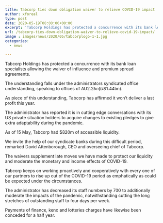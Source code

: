 ```yaml
---
title: Tabcorp ties down obligation waiver to relieve COVID-19 impact
author: xforeal 
type: post
date: 2020-05-19T00:00:00+00:00
excerpt: 'Tabcorp Holdings has protected a concurrence with its bank loan specialists allowing the waiver of influence and premium spread covenants '
url: /tabcorp-ties-down-obligation-waiver-to-relieve-covid-19-impact/
image : images/news/2020/05/tabcorplogo-1-1.jpg
categories:
  - news

---
```

Tabcorp Holdings has protected a concurrence with its bank loan specialists allowing the waiver of influence and premium spread agreements. 

The understanding falls under the administrators syndicated office understanding, speaking to offices of AU$2.2bn (US$1.44bn). 

As piece of this understanding, Tabcorp has affirmed it won&#8217;t deliver a last profit this year. 

The administrator has reported it is in cutting edge conversations with its US private situation holders to acquire changes to existing pledges to give extra adaptability during the pandemic. 

As of 15 May, Tabcorp had $820m of accessible liquidity. 

We invite the help of our syndicate banks during this difficult period, remarked David Attenborough, CEO and overseeing chief of Tabcorp. 

The waivers supplement late moves we have made to protect our liquidity and moderate the monetary and income effects of COVID-19. 

Tabcorp keeps on working proactively and cooperatively with every one of our partners to rise up out of the COVID-19 period as emphatically as could be expected under the circumstances. 

The administrator has decreased its staff numbers by 700 to additionally moderate the impacts of the pandemic, notwithstanding cutting the long stretches of outstanding staff to four days per week. 

Payments of finance, keno and lotteries charges have likewise been conceded for a half year.